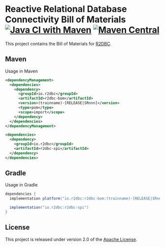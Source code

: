 # Reactive Relational Database Connectivity Bill of Materials [![Java CI with Maven](https://github.com/r2dbc/r2dbc-bom/workflows/Java%20CI%20with%20Maven/badge.svg?branch=0.8.x)](https://github.com/r2dbc/r2dbc-bom/actions?query=workflow%3A%22Java+CI+with+Maven%22+branch%3A0.8.x) [![Maven Central](https://maven-badges.herokuapp.com/maven-central/io.r2dbc/r2dbc-bom/badge.svg)](https://maven-badges.herokuapp.com/maven-central/io.r2dbc/r2dbc-bom)

This project contains the Bill of Materials for [R2DBC][r].

[r]: https://r2dbc.io

## Maven

Usage in Maven

```xml
<dependencyManagement>
  <dependencies>
    <dependency>
      <groupId>io.r2dbc</groupId>
      <artifactId>r2dbc-bom</artifactId>
      <version>(trainname)-[RELEASE|SRnnn]</version>
      <type>pom</type>
      <scope>import</scope>
    </dependency>
  </dependencies>
</dependencyManagement>

<dependencies>
  <dependency>
    <groupId>io.r2dbc</groupId>
    <artifactId>r2dbc-spi</artifactId>
  </dependency>
</dependencies>
```

## Gradle

Usage in Gradle

```groovy
dependencies {
  implementation platform("io.r2dbc:r2dbc-bom:(trainname)-[RELEASE|SRnnn]")

  implementation("io.r2dbc:r2dbc-spi") 
}
```

## License
This project is released under version 2.0 of the [Apache License][l].

[l]: https://www.apache.org/licenses/LICENSE-2.0
